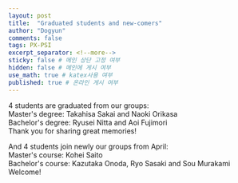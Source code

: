 ```yaml
---
layout: post
title:  "Graduated students and new-comers"
author: "Dogyun"
comments: false
tags: PX-PSI
excerpt_separator: <!--more-->
sticky: false # 메인 상단 고정 여부
hidden: false # 메인에 게시 여부
use_math: true # katex사용 여부
published: true # 온라인 게시 여부
---
```


4 students are graduated from our groups:  
Master's degree: Takahisa Sakai and Naoki Orikasa  
Bachelor's degree: Ryusei Nitta and Aoi Fujimori  
Thank you for sharing great memories!

And 4 students join newly our groups from April:  
Master's course: Kohei Saito  
Bachelor's course: Kazutaka Onoda, Ryo Sasaki and Sou Murakami  
Welcome!